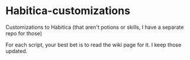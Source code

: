 # Habitica-customizations
Customizations to Habitica (that aren't potions or skills, I have a separate repo for those)

For each script, your best bet is to read the wiki page for it. I keep those updated.
